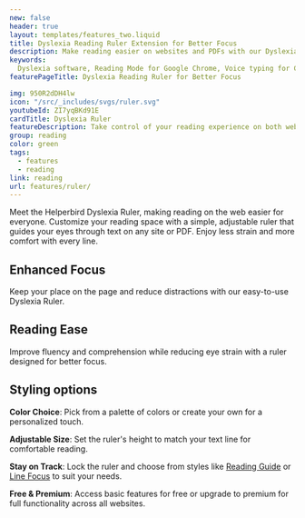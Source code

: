 ```yaml
---
new: false
header: true
layout: templates/features_two.liquid
title: Dyslexia Reading Ruler Extension for Better Focus
description: Make reading easier on websites and PDFs with our Dyslexia Reading Ruler from Helperbird. It's made to help people with dyslexia by highlighting the text you're reading. This makes it easier to focus and understand what you're reading.
keywords:
  Dyslexia software, Reading Mode for Google Chrome, Voice typing for Chrome, Text to speech for Chrome, text reader, Immersive Reader, dyslexia fonts, accessibility software, dyslexia software, Helperbird for Edge, Helperbird for Firefox, Helperbird for Chrome, Opendyslexic for Chrome, OpenDyslexic
featurePageTitle: Dyslexia Reading Ruler for Better Focus

img: 950R2dDH4lw
icon: "/src/_includes/svgs/ruler.svg"
youtubeId: ZI7yqBKd91E
cardTitle: Dyslexia Ruler
featureDescription: Take control of your reading experience on both web pages and PDFs with Helperbird's Dyslexia Reading Ruler. Specifically designed to support dyslexic users, this feature enhances focus and comprehension by dynamically highlighting text as you read.
group: reading
color: green
tags:
  - features
  - reading
link: reading
url: features/ruler/
---
```






Meet the Helperbird Dyslexia Ruler, making reading on the web easier for everyone. Customize your reading space with a simple, adjustable ruler that guides your eyes through text on any site or PDF. Enjoy less strain and more comfort with every line.

## Enhanced Focus
Keep your place on the page and reduce distractions with our easy-to-use Dyslexia Ruler.

## Reading Ease 
Improve fluency and comprehension while reducing eye strain with a ruler designed for better focus.


## Styling options

**Color Choice**: Pick from a palette of colors or create your own for a personalized touch.

**Adjustable Size**: Set the ruler's height to match your text line for comfortable reading.

**Stay on Track**: Lock the ruler and choose from styles like [Reading Guide](/features/reading-guides/) or [Line Focus](/features/reading-guides/) to suit your needs.

**Free & Premium**: Access basic features for free or upgrade to premium for full functionality across all websites.